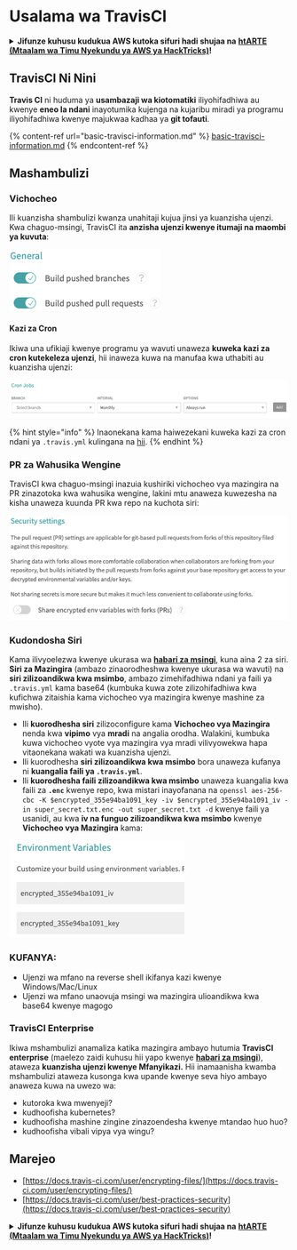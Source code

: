 # Usalama wa TravisCI

<details>

<summary><strong>Jifunze kuhusu kudukua AWS kutoka sifuri hadi shujaa na</strong> <a href="https://training.hacktricks.xyz/courses/arte"><strong>htARTE (Mtaalam wa Timu Nyekundu ya AWS ya HackTricks)</strong></a><strong>!</strong></summary>

Njia nyingine za kusaidia HackTricks:

* Ikiwa unataka kuona **kampuni yako ikionekana kwenye HackTricks** au **kupakua HackTricks kwa PDF** Angalia [**MIPANGO YA KUJIUNGA**](https://github.com/sponsors/carlospolop)!
* Pata [**bidhaa rasmi za PEASS & HackTricks**](https://peass.creator-spring.com)
* Gundua [**Familia ya PEASS**](https://opensea.io/collection/the-peass-family), mkusanyiko wetu wa [**NFTs**](https://opensea.io/collection/the-peass-family) za kipekee
* **Jiunge na** 💬 [**Kikundi cha Discord**](https://discord.gg/hRep4RUj7f) au kikundi cha [**telegram**](https://t.me/peass) au **tufuate** kwenye **Twitter** 🐦 [**@hacktricks\_live**](https://twitter.com/hacktricks\_live)**.**
* **Shiriki mbinu zako za kudukua kwa kuwasilisha PRs kwa** [**HackTricks**](https://github.com/carlospolop/hacktricks) na [**HackTricks Cloud**](https://github.com/carlospolop/hacktricks-cloud) repos za github.

</details>

## TravisCI Ni Nini

**Travis CI** ni huduma ya **usambazaji wa kiotomatiki** iliyohifadhiwa au kwenye **eneo la ndani** inayotumika kujenga na kujaribu miradi ya programu iliyohifadhiwa kwenye majukwaa kadhaa ya **git tofauti**.

{% content-ref url="basic-travisci-information.md" %}
[basic-travisci-information.md](basic-travisci-information.md)
{% endcontent-ref %}

## Mashambulizi

### Vichocheo

Ili kuanzisha shambulizi kwanza unahitaji kujua jinsi ya kuanzisha ujenzi. Kwa chaguo-msingi, TravisCI ita **anzisha ujenzi kwenye itumaji na maombi ya kuvuta**:

![](<../../.gitbook/assets/image (19) (1).png>)

#### Kazi za Cron

Ikiwa una ufikiaji kwenye programu ya wavuti unaweza **kuweka kazi za cron kutekeleza ujenzi**, hii inaweza kuwa na manufaa kwa uthabiti au kuanzisha ujenzi:

![](<../../.gitbook/assets/image (42).png>)

{% hint style="info" %}
Inaonekana kama haiwezekani kuweka kazi za cron ndani ya `.travis.yml` kulingana na [hii](https://github.com/travis-ci/travis-ci/issues/9162).
{% endhint %}

### PR za Wahusika Wengine

TravisCI kwa chaguo-msingi inazuia kushiriki vichocheo vya mazingira na PR zinazotoka kwa wahusika wengine, lakini mtu anaweza kuwezesha na kisha unaweza kuunda PR kwa repo na kuchota siri:

![](<../../.gitbook/assets/image (1) (1) (1) (1) (1) (1) (1) (1) (1) (1) (1) (1) (1) (1) (1) (1) (1) (1) (1) (1) (1) (1) (1) (1).png>)

### Kudondosha Siri

Kama ilivyoelezwa kwenye ukurasa wa [**habari za msingi**](basic-travisci-information.md), kuna aina 2 za siri. **Siri za Mazingira** (ambazo zinaorodheshwa kwenye ukurasa wa wavuti) na **siri zilizoandikwa kwa msimbo**, ambazo zimehifadhiwa ndani ya faili ya `.travis.yml` kama base64 (kumbuka kuwa zote zilizohifadhiwa kwa kufichwa zitaishia kama vichocheo vya mazingira kwenye mashine za mwisho).

* Ili **kuorodhesha siri** zilizoconfigure kama **Vichocheo vya Mazingira** nenda kwa **vipimo** vya **mradi** na angalia orodha. Walakini, kumbuka kuwa vichocheo vyote vya mazingira vya mradi vilivyowekwa hapa vitaonekana wakati wa kuanzisha ujenzi.
* Ili kuorodhesha **siri zilizoandikwa kwa msimbo** bora unaweza kufanya ni **kuangalia faili ya `.travis.yml`**.
* Ili **kuorodhesha faili zilizoandikwa kwa msimbo** unaweza kuangalia kwa faili za **`.enc`** kwenye repo, kwa mistari inayofanana na `openssl aes-256-cbc -K $encrypted_355e94ba1091_key -iv $encrypted_355e94ba1091_iv -in super_secret.txt.enc -out super_secret.txt -d` kwenye faili ya usanidi, au kwa **iv na funguo zilizoandikwa kwa msimbo** kwenye **Vichocheo vya Mazingira** kama:

![](<../../.gitbook/assets/image (71).png>)

### KUFANYA:

* Ujenzi wa mfano na reverse shell ikifanya kazi kwenye Windows/Mac/Linux
* Ujenzi wa mfano unaovuja msingi wa mazingira ulioandikwa kwa base64 kwenye magogo

### TravisCI Enterprise

Ikiwa mshambulizi anamaliza katika mazingira ambayo hutumia **TravisCI enterprise** (maelezo zaidi kuhusu hii yapo kwenye [**habari za msingi**](basic-travisci-information.md#travisci-enterprise)), ataweza **kuanzisha ujenzi kwenye Mfanyikazi.** Hii inamaanisha kwamba mshambulizi ataweza kusonga kwa upande kwenye seva hiyo ambayo anaweza kuwa na uwezo wa:

* kutoroka kwa mwenyeji?
* kudhoofisha kubernetes?
* kudhoofisha mashine zingine zinazoendesha kwenye mtandao huo huo?
* kudhoofisha vibali vipya vya wingu?

## Marejeo

* [https://docs.travis-ci.com/user/encrypting-files/](https://docs.travis-ci.com/user/encrypting-files/)
* [https://docs.travis-ci.com/user/best-practices-security](https://docs.travis-ci.com/user/best-practices-security)

<details>

<summary><strong>Jifunze kuhusu kudukua AWS kutoka sifuri hadi shujaa na</strong> <a href="https://training.hacktricks.xyz/courses/arte"><strong>htARTE (Mtaalam wa Timu Nyekundu ya AWS ya HackTricks)</strong></a><strong>!</strong></summary>

Njia nyingine za kusaidia HackTricks:

* Ikiwa unataka kuona **kampuni yako ikionekana kwenye HackTricks** au **kupakua HackTricks kwa PDF** Angalia [**MIPANGO YA KUJIUNGA**](https://github.com/sponsors/carlospolop)!
* Pata [**bidhaa rasmi za PEASS & HackTricks**](https://peass.creator-spring.com)
* Gundua [**Familia ya PEASS**](https://opensea.io/collection/the-peass-family), mkusanyiko wetu wa [**NFTs**](https://opensea.io/collection/the-peass-family) za kipekee
* **Jiunge na** 💬 [**Kikundi cha Discord**](https://discord.gg/hRep4RUj7f) au kikundi cha [**telegram**](https://t.me/peass) au **tufuate** kwenye **Twitter** 🐦 [**@hacktricks\_live**](https://twitter.com/hacktricks\_live)**.**
* **Shiriki mbinu zako za kudukua kwa kuwasilisha PRs kwa** [**HackTricks**](https://github.com/carlospolop/hacktricks) na [**HackTricks Cloud**](https://github.com/carlospolop/hacktricks-cloud) repos za github.

</details>
